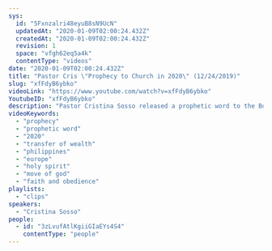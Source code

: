 ```yaml
---
sys:
  id: "5Fxnzalri48eyuB8sN9UcN"
  updatedAt: "2020-01-09T02:00:24.432Z"
  createdAt: "2020-01-09T02:00:24.432Z"
  revision: 1
  space: "vfgh62eq5a4k"
  contentType: "videos"
date: "2020-01-09T02:00:24.432Z"
title: "Pastor Cris \"Prophecy to Church in 2020\" (12/24/2019)"
slug: "xfFdyB6ybko"
videoLink: "https://www.youtube.com/watch?v=xfFdyB6ybko"
YoutubeID: "xfFdyB6ybko"
description: "Pastor Cristina Sosso released a prophetic word to the Body of Christ for 2020. This is an excerpt for the Christmas Eve service at Freedom Fellowship Church International. You can watch the whole livestream here: https://www.sogmi.org/videos/f0mtsmzb4ws/"
videoKeywords:
  - "prophecy"
  - "prophetic word"
  - "2020"
  - "transfer of wealth"
  - "philippines"
  - "europe"
  - "holy spirit"
  - "move of god"
  - "faith and obedience"
playlists:
  - "clips"
speakers:
  - "Cristina Sosso"
people:
  - id: "3zLvufAtlKgiiGIaEYs4S4"
    contentType: "people"
---
```

